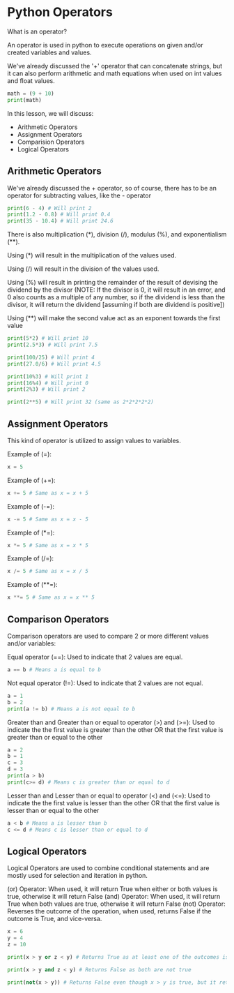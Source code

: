 # Python Operators
What is an operator?

An operator is used in python to execute operations on given and/or created variables and values.

We've already discussed the '+' operator that can concatenate strings, but it can also perform arithmetic and math equations when used on int values and float values.

```python
math = (9 + 10)
print(math)
```

In this lesson, we will discuss:
- Arithmetic Operators
- Assignment Operators
- Comparision Operators
- Logical Operators

## Arithmetic Operators

We've already discussed the + operator, so of course, there has to be an operator for subtracting values, like the - operator

```python
print(6 - 4) # Will print 2
print(1.2 - 0.8) # Will print 0.4
print(35 - 10.4) # Will print 24.6
```

There is also multiplication (*), division (/), modulus (%), and exponentialism (**).

Using (*) will result in the multiplication of the values used.

Using (/) will result in the division of the values used.

Using (%) will result in printing the remainder of the result of devising the dividend by the divisor (NOTE: If the divisor is 0, it will result in an error, and 0 also counts as a multiple of any number, so if the dividend is less than the divisor, it will return the dividend [assuming if both are dividend is positive])

Using (**) will make the second value act as an exponent towards the first value 

```python
print(5*2) # Will print 10
print(2.5*3) # Will print 7.5

print(100/25) # Will print 4
print(27.0/6) # Will print 4.5

print(10%3) # Will print 1
print(16%4) # Will print 0
print(2%3) # Will print 2

print(2**5) # Will print 32 (same as 2*2*2*2*2)
```

## Assignment Operators

This kind of operator is utilized to assign values to variables.

Example of (=):
```python
x = 5
```

Example of (+=):
```python
x += 5 # Same as x = x + 5
```

Example of (-=):
```python
x -= 5 # Same as x = x - 5
```

Example of (*=):
```python
x *= 5 # Same as x = x * 5
```

Example of (/=):
```python
x /= 5 # Same as x = x / 5
```

Example of (**=):
```python
x **= 5 # Same as x = x ** 5
```

## Comparison Operators

Comparison operators are used to compare 2 or more different values and/or variables:

Equal operator (==):
Used to indicate that 2 values are equal.
```python
a == b # Means a is equal to b
```

Not equal operator (!=):
Used to indicate that 2 values are not equal.
```python
a = 1
b = 2
print(a != b) # Means a is not equal to b
```

Greater than and Greater than or equal to operator (>) and (>=):
Used to indicate the the first value is greater than the other OR that the first value is greater than or equal to the other
```python
a = 2
b = 1
c = 3
d = 3
print(a > b)
print(c>= d) # Means c is greater than or equal to d
```

Lesser than and Lesser than or equal to operator (<) and (<=):
Used to indicate the the first value is lesser than the other OR that the first value is lesser than or equal to the other
```python
a < b # Means a is lesser than b
c <= d # Means c is lesser than or equal to d
```

## Logical Operators

Logical Operators are used to combine conditional statements and are mostly used for selection and iteration in python.

(or) Operator: When used, it will return True when either or both values is true, otherwise it will return False
(and) Operator: When used, it will return True when both values are true, otherwise it will return False
(not) Operator: Reverses the outcome of the operation, when used, returns False if the outcome is True, and vice-versa.

```python
x = 6
y = 4
z = 10

print(x > y or z < y) # Returns True as at least one of the outcomes is True

print(x > y and z < y) # Returns False as both are not true

print(not(x > y)) # Returns False even though x > y is true, but it returns False due to the outcome reversal
```